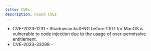 ```yaml
---
title: CVEs
description: Found CVEs
---
```


* CVE-2023-1231 - ShadowsocksX-NG before 1.10.1 for MacOS is vulnerable to code injection due to the usage of over-permissive entitlement.
* CVE-2023-33298 - <RESERVED>

